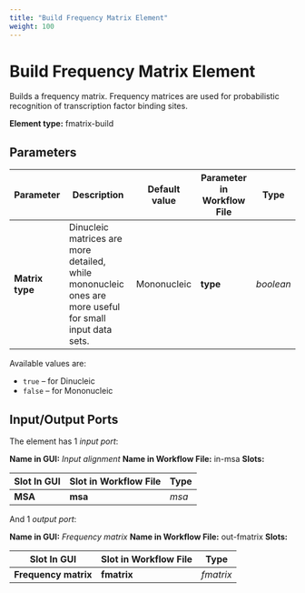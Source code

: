 ```yaml
---
title: "Build Frequency Matrix Element"
weight: 100
---
```


# Build Frequency Matrix Element

Builds a frequency matrix. Frequency matrices are used for probabilistic recognition of transcription factor binding
sites.

**Element type:** fmatrix-build

## Parameters

| Parameter       | Description                                                                                             | Default value | Parameter in Workflow File | Type      |
|-----------------|---------------------------------------------------------------------------------------------------------|---------------|----------------------------|-----------|
| **Matrix type** | Dinucleic matrices are more detailed, while mononucleic ones are more useful for small input data sets. | Mononucleic   | **type**                   | _boolean_ |

Available values are:

* `true` – for Dinucleic
* `false` – for Mononucleic

## Input/Output Ports

The element has 1 _input port_:

**Name in GUI:** _Input alignment_
**Name in Workflow File:** in-msa
**Slots:**

| Slot In GUI | Slot in Workflow File | Type  |
|-------------|-----------------------|-------|
| **MSA**     | **msa**               | _msa_ |

And 1 _output port_:

**Name in GUI:** _Frequency matrix_
**Name in Workflow File:** out-fmatrix
**Slots:**

| Slot In GUI          | Slot in Workflow File | Type      |
|----------------------|-----------------------|-----------|
| **Frequency matrix** | **fmatrix**           | _fmatrix_ |
